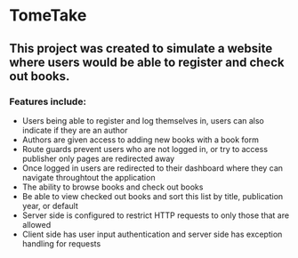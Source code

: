 # TomeTake
## This project was created to simulate a website where users would be able to register and check out books.

### Features include:
- Users being able to register and log themselves in, users can also indicate if they are an author
- Authors are given access to adding new books with a book form
- Route guards prevent users who are not logged in, or try to access publisher only pages are redirected away
- Once logged in users are redirected to their dashboard where they can navigate throughtout the application
- The ability to browse books and check out books
- Be able to view checked out books and sort this list by title, publication year, or default
- Server side is configured to restrict HTTP requests to only those that are allowed
- Client side has user input authentication and server side has exception handling for requests
